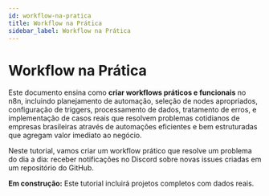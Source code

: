 ```yaml
---
id: workflow-na-pratica
title: Workflow na Prática
sidebar_label: Workflow na Prática
---
```


#  Workflow na Prática

Este documento ensina como **criar workflows práticos e funcionais** no n8n, incluindo planejamento de automação, seleção de nodes apropriados, configuração de triggers, processamento de dados, tratamento de erros, e implementação de casos reais que resolvem problemas cotidianos de empresas brasileiras através de automações eficientes e bem estruturadas que agregam valor imediato ao negócio.

Neste tutorial, vamos criar um workflow prático que resolve um problema do dia a dia: receber notificações no Discord sobre novas issues criadas em um repositório do GitHub.

<div class="em-construcao">
   
  <strong>Em construção:</strong> Este tutorial incluirá projetos completos com dados reais.
</div>
